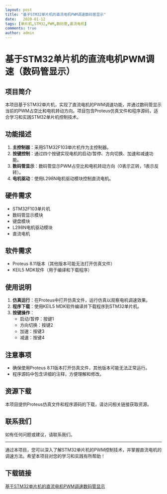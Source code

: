 ```yaml
---
layout: post
title: "基于STM32单片机的直流电机PWM调速数码管显示"
date:   2020-01-12
tags: [单片机,STM32,PWM,数码管,直流电机]
comments: true
author: admin
---
```

# 基于STM32单片机的直流电机PWM调速（数码管显示）

## 项目简介

本项目基于STM32单片机，实现了直流电机的PWM调速功能，并通过数码管显示当前的PWM占空比和电机转动方向。项目包含Proteus仿真文件和程序源码，适合学习和实践STM32单片机控制技术。

## 功能描述

1. **主控制器**：采用STM32F103单片机作为主控制器。
2. **按键控制**：通过四个按键实现电机的启动/暂停、方向切换、加速和减速功能。
3. **数码管显示**：数码管显示PWM占空比和电机转动方向（0表示正转，1表示反转）。
4. **电机驱动**：使用L298N电机驱动模块控制直流电机。

## 硬件需求

- STM32F103单片机
- 数码管显示模块
- 键盘模块
- L298N电机驱动模块
- 直流电机

## 软件需求

- Proteus 8.11版本（其他版本可能无法打开仿真文件）
- KEIL5 MDK软件（用于编译和下载程序）

## 使用说明

1. **仿真运行**：在Proteus中打开仿真文件，运行仿真以观察电机调速效果。
2. **程序下载**：使用KEIL5 MDK软件编译并下载程序到STM32单片机。
3. **按键操作**：
   - 启动/暂停：按键1
   - 方向切换：按键2
   - 加速：按键3
   - 减速：按键4

## 注意事项

- 确保使用Proteus 8.11版本打开仿真文件，其他版本可能无法正常运行。
- 程序源码中包含详细的注释，方便理解和修改。

## 资源下载

本项目提供Proteus仿真文件和程序源码的下载，请访问相关链接获取资源。

## 联系我们

如有任何问题或建议，请联系我们。

---

通过本项目，您可以深入了解STM32单片机的PWM控制技术，并掌握直流电机的调速方法。希望本项目对您的学习和实践有所帮助！

## 下载链接

[基于STM32单片机的直流电机PWM调速数码管显示](https://pan.quark.cn/s/20f167889668)